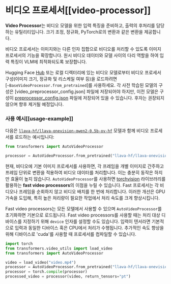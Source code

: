 <!--Copyright 2025 The HuggingFace Team. All rights reserved.

Licensed under the Apache License, Version 2.0 (the "License"); you may not use this file except in compliance with
the License. You may obtain a copy of the License at

http://www.apache.org/licenses/LICENSE-2.0

Unless required by applicable law or agreed to in writing, software distributed under the License is distributed on
an "AS IS" BASIS, WITHOUT WARRANTIES OR CONDITIONS OF ANY KIND, either express or implied. See the License for the
specific language governing permissions and limitations under the License.

⚠️ Note that this file is in Markdown but contain specific syntax for our doc-builder (similar to MDX) that may not be
rendered properly in your Markdown viewer.

-->

# 비디오 프로세서[[video-processor]]

**Video Processor**는 비디오 모델을 위한 입력 특징을 준비하고, 출력의 후처리를 담당하는 유틸리티입니다. 크기 조정, 정규화, PyTorch로의 변환과 같은 변환을 제공합니다.

비디오 프로세서는 이미지와는 다른 인자 집합으로 비디오를 처리할 수 있도록 이미지 프로세서의 기능을 확장합니다. 원시 비디오 데이터와 모델 사이의 다리 역할을 하여 입력 특징이 VLM에 최적화되도록 보장합니다.

Hugging Face [Hub](https://hf.co) 또는 로컬 디렉터리에 있는 비디오 모델로부터 비디오 프로세서 구성(이미지 크기, 정규화 및 리스케일 여부 등)을 로드하려면 [`~BaseVideoProcessor.from_pretrained`]를 사용하세요. 각 사전 학습된 모델의 구성은 [video_preprocessor_config.json] 파일에 저장되어야 하지만, 이전 모델은 구성이 [preprocessor_config.json](https://huggingface.co/llava-hf/llava-onevision-qwen2-0.5b-ov-hf/blob/main/preprocessor_config.json) 파일에 저장되어 있을 수 있습니다. 후자는 권장되지 않으며 향후 제거될 예정입니다.

### 사용 예시[[usage-example]]

다음은 [`llava-hf/llava-onevision-qwen2-0.5b-ov-hf`](https://huggingface.co/llava-hf/llava-onevision-qwen2-0.5b-ov-hf) 모델과 함께 비디오 프로세서를 로드하는 예시입니다:

```python
from transformers import AutoVideoProcessor

processor = AutoVideoProcessor.from_pretrained("llava-hf/llava-onevision-qwen2-0.5b-ov-hf")
```

현재, 비디오에 기본 이미지 프로세서를 사용하면, 각 프레임을 개별 이미지로 간주하고 프레임 단위로 변환을 적용하여 비디오 데이터를 처리합니다. 이는 충분히 동작은 하지만 효율이 높지 않습니다. `AutoVideoProcessor`를 사용하면 [torchvision](https://pytorch.org/vision/stable/index.html) 라이브러리를 활용하는 **fast video processors**의 이점을 누릴 수 있습니다. Fast 프로세서는 각 비디오나 프레임을 순회하지 않고 비디오 배치를 한 번에 처리합니다. 이러한 개선은 GPU 가속을 도입해, 특히 높은 처리량이 필요한 작업에서 처리 속도를 크게 향상시킵니다.

Fast video processors는 모든 모델에서 사용할 수 있으며 `AutoVideoProcessor`를 초기화하면 기본으로 로드됩니다. Fast video processors를 사용할 때는 처리 대상 디바이스를 지정하기 위해 `device` 인자를 설정할 수도 있습니다. 입력이 텐서라면 기본적으로 입력과 동일한 디바이스 혹은 CPU에서 처리가 수행됩니다. 추가적인 속도 향상을 위해 디바이스로 'cuda'를 사용할 때 프로세서를 컴파일할 수 있습니다.

```python
import torch
from transformers.video_utils import load_video
from transformers import AutoVideoProcessor

video = load_video("video.mp4")
processor = AutoVideoProcessor.from_pretrained("llava-hf/llava-onevision-qwen2-0.5b-ov-hf", device="cuda")
processor = torch.compile(processor)
processed_video = processor(video, return_tensors="pt")
```

